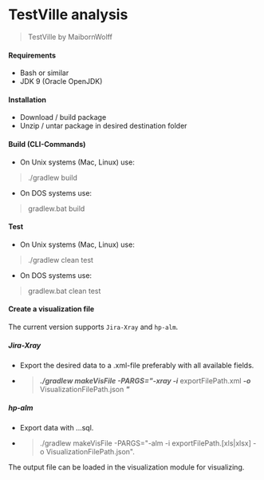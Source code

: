 # TestVille analysis

> TestVille by MaibornWolff

#### Requirements
* Bash or similar
* JDK 9 (Oracle OpenJDK)

#### Installation 
* Download / build package
* Unzip / untar package in desired destination folder

#### Build (CLI-Commands)
* On Unix systems (Mac, Linux) use:
> ./gradlew build

* On DOS systems use:
> gradlew.bat build

#### Test
* On Unix systems (Mac, Linux) use:
> ./gradlew clean test

* On DOS systems use:
> gradlew.bat clean test

#### Create a visualization file
The current version supports `Jira-Xray` and `hp-alm`.

##### Jira-Xray
* Export the desired data to a .xml-file preferably with all available fields.
* > ***./gradlew makeVisFile -PARGS="-xray -i*** exportFilePath.xml ***-o*** VisualizationFilePath.json ***"***


##### hp-alm
* Export data with ...sql.
* > ./gradlew makeVisFile -PARGS="-alm -i exportFilePath.[xls|xlsx] -o VisualizationFilePath.json".

The output file can be loaded in the visualization module for visualizing.

